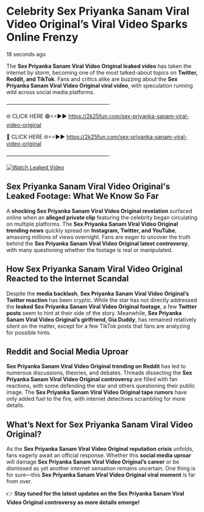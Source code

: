 # Celebrity Sex Priyanka Sanam Viral Video Original’s Viral Video Sparks Online Frenzy

18 seconds ago

The **Sex Priyanka Sanam Viral Video Original leaked video** has taken the internet by storm, becoming one of the most talked-about topics on **Twitter, Reddit, and TikTok**. Fans and critics alike are buzzing about the **Sex Priyanka Sanam Viral Video Original viral video**, with speculation running wild across social media platforms.

———————————————————-

🌐 CLICK HERE 🟢==►► https://2k25fun.com/sex-priyanka-sanam-viral-video-original

🔴 CLICK HERE 🌐==►► https://2k25fun.com/sex-priyanka-sanam-viral-video-original

———————————————————-

[![Watch Leaked Video](https://miro.medium.com/v2/resize:fit:828/format:webp/1*cilzJN44JGOrTw9NJCrNHA.gif "Watch Leaked Video")](https://2k25fun.com/sex-priyanka-sanam-viral-video-original)

## **Sex Priyanka Sanam Viral Video Original's Leaked Footage: What We Know So Far**  
A **shocking Sex Priyanka Sanam Viral Video Original revelation** surfaced online when an **alleged private clip** featuring the celebrity began circulating on multiple platforms. The **Sex Priyanka Sanam Viral Video Original trending news** quickly spread on **Instagram, Twitter, and YouTube**, amassing millions of views overnight. Fans are eager to uncover the truth behind the **Sex Priyanka Sanam Viral Video Original latest controversy**, with many questioning whether the footage is real or manipulated.  

## **How Sex Priyanka Sanam Viral Video Original Reacted to the Internet Scandal**  
Despite the **media backlash**, **Sex Priyanka Sanam Viral Video Original’s Twitter reaction** has been cryptic. While the star has not directly addressed the **leaked Sex Priyanka Sanam Viral Video Original footage**, a few **Twitter posts** seem to hint at their side of the story. Meanwhile, **Sex Priyanka Sanam Viral Video Original’s girlfriend, Gia Duddy**, has remained relatively silent on the matter, except for a few TikTok posts that fans are analyzing for possible hints.  

## **Reddit and Social Media Uproar**  
**Sex Priyanka Sanam Viral Video Original trending on Reddit** has led to numerous discussions, theories, and debates. Threads dissecting the **Sex Priyanka Sanam Viral Video Original controversy** are filled with fan reactions, with some defending the star and others questioning their public image. The **Sex Priyanka Sanam Viral Video Original tape rumors** have only added fuel to the fire, with internet detectives scrambling for more details.  

## **What’s Next for Sex Priyanka Sanam Viral Video Original?**  
As the **Sex Priyanka Sanam Viral Video Original reputation crisis** unfolds, fans eagerly await an official response. Whether this **social media uproar** will damage **Sex Priyanka Sanam Viral Video Original’s career** or be dismissed as yet another internet sensation remains uncertain. One thing is for sure—this **Sex Priyanka Sanam Viral Video Original viral moment** is far from over.  

👉 **Stay tuned for the latest updates on the Sex Priyanka Sanam Viral Video Original controversy as more details emerge!**  